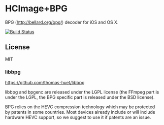 # HCImage+BPG

BPG (http://bellard.org/bpg/) decoder for iOS and OS X.

[![Build Status](https://travis-ci.org/hoppenichu/HCImage-BPG.svg?branch=master)](https://travis-ci.org/hoppenichu/HCImage-BPG)

## License

MIT

### libbpg

https://github.com/thomas-huet/libbpg

libbpg and bpgenc are released under the LGPL license (the FFmpeg part is under the LGPL, the BPG specific part is released under the BSD license).

BPG relies on the HEVC compression technology which may be protected by patents in some countries. Most devices already include or will include hardware HEVC support, so we suggest to use it if patents are an issue.
